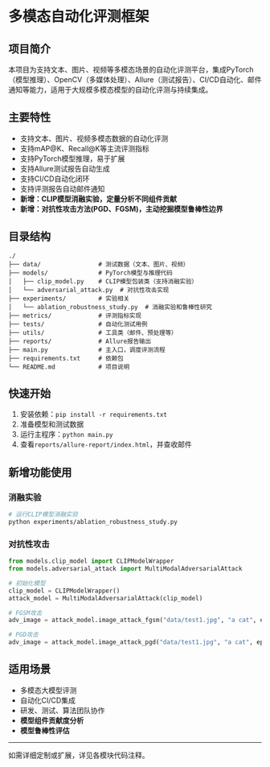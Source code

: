 # 多模态自动化评测框架

## 项目简介
本项目为支持文本、图片、视频等多模态场景的自动化评测平台，集成PyTorch（模型推理）、OpenCV（多媒体处理）、Allure（测试报告）、CI/CD自动化、邮件通知等能力，适用于大规模多模态模型的自动化评测与持续集成。

## 主要特性
- 支持文本、图片、视频多模态数据的自动化评测
- 支持mAP@K、Recall@K等主流评测指标
- 支持PyTorch模型推理，易于扩展
- 支持Allure测试报告自动生成
- 支持CI/CD自动化闭环
- 支持评测报告自动邮件通知
- **新增：CLIP模型消融实验，定量分析不同组件贡献**
- **新增：对抗性攻击方法(PGD、FGSM)，主动挖掘模型鲁棒性边界**

## 目录结构
```
./
├── data/                # 测试数据（文本、图片、视频）
├── models/              # PyTorch模型与推理代码
│   ├── clip_model.py    # CLIP模型包装类（支持消融实验）
│   └── adversarial_attack.py  # 对抗性攻击实现
├── experiments/         # 实验相关
│   └── ablation_robustness_study.py  # 消融实验和鲁棒性研究
├── metrics/             # 评测指标实现
├── tests/               # 自动化测试用例
├── utils/               # 工具类（邮件、预处理等）
├── reports/             # Allure报告输出
├── main.py              # 主入口，调度评测流程
├── requirements.txt     # 依赖包
└── README.md            # 项目说明
```

## 快速开始
1. 安装依赖：`pip install -r requirements.txt`
2. 准备模型和测试数据
3. 运行主程序：`python main.py`
4. 查看`reports/allure-report/index.html`，并查收邮件

## 新增功能使用

### 消融实验
```bash
# 运行CLIP模型消融实验
python experiments/ablation_robustness_study.py
```

### 对抗性攻击
```python
from models.clip_model import CLIPModelWrapper
from models.adversarial_attack import MultiModalAdversarialAttack

# 初始化模型
clip_model = CLIPModelWrapper()
attack_model = MultiModalAdversarialAttack(clip_model)

# FGSM攻击
adv_image = attack_model.image_attack_fgsm("data/test1.jpg", "a cat", epsilon=0.1)

# PGD攻击
adv_image = attack_model.image_attack_pgd("data/test1.jpg", "a cat", epsilon=0.1, steps=40)
```

## 适用场景
- 多模态大模型评测
- 自动化CI/CD集成
- 研发、测试、算法团队协作
- **模型组件贡献度分析**
- **模型鲁棒性评估**

---

如需详细定制或扩展，详见各模块代码注释。 